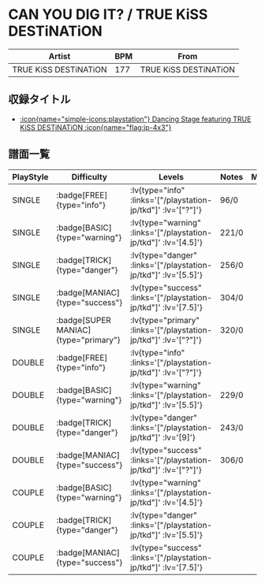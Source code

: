 # CAN YOU DIG IT? / TRUE KiSS DESTiNATiON

|Artist|BPM|From|
|------|---|----|
|TRUE KiSS DESTiNATiON|177|TRUE KiSS DESTiNATiON|

## 収録タイトル

- [ :icon{name="simple-icons:playstation"} Dancing Stage featuring TRUE KiSS DESTiNATiON :icon{name="flag:jp-4x3"} ](/playstation-jp/tkd)

## 譜面一覧

|PlayStyle|Difficulty|Levels|Notes|Movie|
|---------|----------|------|-----|-----|
|SINGLE| :badge[FREE]{type="info"} | :lv{type="info" :links='["/playstation-jp/tkd"]' :lv='["?"]'} |96/0||
|SINGLE| :badge[BASIC]{type="warning"} | :lv{type="warning" :links='["/playstation-jp/tkd"]' :lv='[4.5]'} |221/0||
|SINGLE| :badge[TRICK]{type="danger"} | :lv{type="danger" :links='["/playstation-jp/tkd"]' :lv='[5.5]'} |256/0||
|SINGLE| :badge[MANIAC]{type="success"} | :lv{type="success" :links='["/playstation-jp/tkd"]' :lv='[7.5]'} |304/0||
|SINGLE| :badge[SUPER MANIAC]{type="primary"} | :lv{type="primary" :links='["/playstation-jp/tkd"]' :lv='["?"]'} |320/0||
|DOUBLE| :badge[FREE]{type="info"} | :lv{type="info" :links='["/playstation-jp/tkd"]' :lv='["?"]'} |||
|DOUBLE| :badge[BASIC]{type="warning"} | :lv{type="warning" :links='["/playstation-jp/tkd"]' :lv='[5.5]'} |229/0||
|DOUBLE| :badge[TRICK]{type="danger"} | :lv{type="danger" :links='["/playstation-jp/tkd"]' :lv='[9]'} |243/0||
|DOUBLE| :badge[MANIAC]{type="success"} | :lv{type="success" :links='["/playstation-jp/tkd"]' :lv='["?"]'} |306/0||
|COUPLE| :badge[BASIC]{type="warning"} | :lv{type="warning" :links='["/playstation-jp/tkd"]' :lv='[4.5]'} |||
|COUPLE| :badge[TRICK]{type="danger"} | :lv{type="danger" :links='["/playstation-jp/tkd"]' :lv='[5.5]'} |||
|COUPLE| :badge[MANIAC]{type="success"} | :lv{type="success" :links='["/playstation-jp/tkd"]' :lv='[7.5]'} |||
